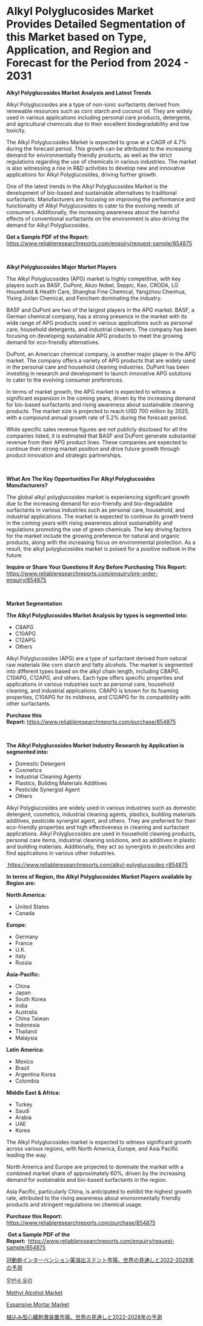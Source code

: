 <p><h1>Alkyl Polyglucosides Market Provides Detailed Segmentation of this Market based on Type, Application, and Region and Forecast for the Period from 2024 - 2031</h1></p><p><strong>Alkyl Polyglucosides Market Analysis and Latest Trends</strong></p>
<p><p>Alkyl Polyglucosides are a type of non-ionic surfactants derived from renewable resources such as corn starch and coconut oil. They are widely used in various applications including personal care products, detergents, and agricultural chemicals due to their excellent biodegradability and low toxicity.</p><p>The Alkyl Polyglucosides Market is expected to grow at a CAGR of 4.7% during the forecast period. This growth can be attributed to the increasing demand for environmentally friendly products, as well as the strict regulations regarding the use of chemicals in various industries. The market is also witnessing a rise in R&D activities to develop new and innovative applications for Alkyl Polyglucosides, driving further growth.</p><p>One of the latest trends in the Alkyl Polyglucosides Market is the development of bio-based and sustainable alternatives to traditional surfactants. Manufacturers are focusing on improving the performance and functionality of Alkyl Polyglucosides to cater to the evolving needs of consumers. Additionally, the increasing awareness about the harmful effects of conventional surfactants on the environment is also driving the demand for Alkyl Polyglucosides.</p></p>
<p><strong>Get a Sample PDF of the Report:&nbsp;</strong> <a href="https://www.reliableresearchreports.com/enquiry/request-sample/854875">https://www.reliableresearchreports.com/enquiry/request-sample/854875</a></p>
<p>&nbsp;</p>
<p><strong>Alkyl Polyglucosides Major Market Players</strong></p>
<p><p>The Alkyl Polyglucosides (APG) market is highly competitive, with key players such as BASF, DuPont, Akzo Nobel, Seppic, Kao, CRODA, LG Household & Health Care, Shanghai Fine Chemical, Yangzhou Chenhua, Yixing Jinlan Chemical, and Fenchem dominating the industry.</p><p>BASF and DuPont are two of the largest players in the APG market. BASF, a German chemical company, has a strong presence in the market with its wide range of APG products used in various applications such as personal care, household detergents, and industrial cleaners. The company has been focusing on developing sustainable APG products to meet the growing demand for eco-friendly alternatives.</p><p>DuPont, an American chemical company, is another major player in the APG market. The company offers a variety of APG products that are widely used in the personal care and household cleaning industries. DuPont has been investing in research and development to launch innovative APG solutions to cater to the evolving consumer preferences.</p><p>In terms of market growth, the APG market is expected to witness a significant expansion in the coming years, driven by the increasing demand for bio-based surfactants and rising awareness about sustainable cleaning products. The market size is projected to reach USD 700 million by 2025, with a compound annual growth rate of 5.2% during the forecast period.</p><p>While specific sales revenue figures are not publicly disclosed for all the companies listed, it is estimated that BASF and DuPont generate substantial revenue from their APG product lines. These companies are expected to continue their strong market position and drive future growth through product innovation and strategic partnerships.</p></p>
<p>&nbsp;</p>
<p><strong>What Are The Key Opportunities For Alkyl Polyglucosides Manufacturers?</strong></p>
<p><p>The global alkyl polyglucosides market is experiencing significant growth due to the increasing demand for eco-friendly and bio-degradable surfactants in various industries such as personal care, household, and industrial applications. The market is expected to continue its growth trend in the coming years with rising awareness about sustainability and regulations promoting the use of green chemicals. The key driving factors for the market include the growing preference for natural and organic products, along with the increasing focus on environmental protection. As a result, the alkyl polyglucosides market is poised for a positive outlook in the future.</p></p>
<p><strong>Inquire or Share Your Questions If Any Before Purchasing This Report:</strong> <a href="https://www.reliableresearchreports.com/enquiry/pre-order-enquiry/854875">https://www.reliableresearchreports.com/enquiry/pre-order-enquiry/854875</a></p>
<p>&nbsp;</p>
<p><strong>Market Segmentation</strong></p>
<p><strong>The Alkyl Polyglucosides Market Analysis by types is segmented into:</strong></p>
<p><ul><li>C8APG</li><li>C10APG</li><li>C12APG</li><li>Others</li></ul></p>
<p><p>Alkyl Polyglucosides (APG) are a type of surfactant derived from natural raw materials like corn starch and fatty alcohols. The market is segmented into different types based on the alkyl chain length, including C8APG, C10APG, C12APG, and others. Each type offers specific properties and applications in various industries such as personal care, household cleaning, and industrial applications. C8APG is known for its foaming properties, C10APG for its mildness, and C12APG for its compatibility with other surfactants.</p></p>
<p><strong>Purchase this Report:&nbsp;</strong><a href="https://www.reliableresearchreports.com/purchase/854875">https://www.reliableresearchreports.com/purchase/854875</a></p>
<p>&nbsp;</p>
<p><strong>The Alkyl Polyglucosides Market Industry Research by Application is segmented into:</strong></p>
<p><ul><li>Domestic Detergent</li><li>Cosmetics</li><li>Industrial Cleaning Agents</li><li>Plastics, Building Materials Additives</li><li>Pesticide Synergist Agent</li><li>Others</li></ul></p>
<p><p>Alkyl Polyglucosides are widely used in various industries such as domestic detergent, cosmetics, industrial cleaning agents, plastics, building materials additives, pesticide synergist agent, and others. They are preferred for their eco-friendly properties and high effectiveness in cleaning and surfactant applications. Alkyl Polyglucosides are used in household cleaning products, personal care items, industrial cleaning solutions, and as additives in plastic and building materials. Additionally, they act as synergists in pesticides and find applications in various other industries.</p></p>
<p><a href="https://www.reliableresearchreports.com/alkyl-polyglucosides-r854875">&nbsp;https://www.reliableresearchreports.com/alkyl-polyglucosides-r854875</a></p>
<p><strong>In terms of Region, the Alkyl Polyglucosides Market Players available by Region are:</strong></p>
<p>
    <p> <strong> North America: </strong>
        <ul>
            <li>United States</li>
            <li>Canada</li>
        </ul>
        </p> 
    <p> <strong> Europe: </strong>
        <ul>
            <li>Germany</li>
            <li>France</li>
            <li>U.K.</li>
            <li>Italy</li>
            <li>Russia</li>
        </ul>
        </p> 
    <p> <strong> Asia-Pacific: </strong>
        <ul>
            <li>China</li>
            <li>Japan</li>
            <li>South Korea</li>
            <li>India</li>
            <li>Australia</li>
            <li>China Taiwan</li>
            <li>Indonesia</li>
            <li>Thailand</li>
            <li>Malaysia</li>
        </ul>
        </p> 
    <p> <strong> Latin America: </strong>
        <ul>
            <li>Mexico</li>
            <li>Brazil</li>
            <li>Argentina Korea</li>
            <li>Colombia</li>
        </ul>
        </p> 
    <p> <strong> Middle East & Africa: </strong>
        <ul>
            <li>Turkey</li>
            <li>Saudi</li>
            <li>Arabia</li>
            <li>UAE</li>
            <li>Korea</li>
        </ul>
    </p>
    </p>
<p><p>The Alkyl Polyglucosides market is expected to witness significant growth across various regions, with North America, Europe, and Asia Pacific leading the way. </p><p>North America and Europe are projected to dominate the market with a combined market share of approximately 60%, driven by the increasing demand for sustainable and bio-based surfactants in the region. </p><p>Asia Pacific, particularly China, is anticipated to exhibit the highest growth rate, attributed to the rising awareness about environmentally friendly products and stringent regulations on chemical usage.</p></p>
<p><strong>Purchase this Report: </strong><a href="https://www.reliableresearchreports.com/purchase/854875">https://www.reliableresearchreports.com/purchase/854875</a></p>
<p>&nbsp;<strong>Get a Sample PDF of the Report:&nbsp;&nbsp;</strong><a href="https://www.reliableresearchreports.com/enquiry/request-sample/854875">https://www.reliableresearchreports.com/enquiry/request-sample/854875</a></p>
<p><strong></strong></p>
<p><p><a href="https://github.com/Fatimaklein1/Market-Research-Report-List-1/blob/main/2528120130794.md">冠動脈インターベンション薬溶出ステント市場、世界の見通しと2022-2028年の予測</a></p><p><a href="https://github.com/OwenHamiytll568745/Market-Research-Report-List-2/blob/main/3588876119136.md">무반사 유리</a></p><p><a href="https://github.com/khayangel/Market-Research-Report-List-3/blob/main/methyl-alcohol-market.md">Methyl Alcohol Market</a></p><p><a href="https://github.com/YashRP12/Market-Research-Report-List-5/blob/main/expansive-mortar-market.md">Expansive Mortar Market</a></p><p><a href="https://github.com/LenoraKris2023/Market-Research-Report-List-1/blob/main/3261314130795.md">植込み型心臓刺激装置市場、世界の見通しと2022-2028年の予測</a></p></p>